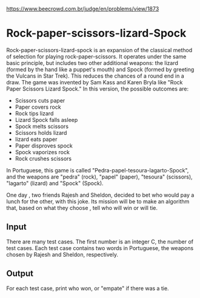 https://www.beecrowd.com.br/judge/en/problems/view/1873

# Rock-paper-scissors-lizard-Spock

Rock-paper-scissors-lizard-spock is an expansion of the classical method of
selection for playing rock-paper-scissors. It operates under the same basic
principle, but includes two other additional weapons: the lizard (formed by
the hand like a puppet's mouth) and Spock (formed by greeting the Vulcans in
Star Trek). This reduces the chances of a round end in a draw. The game was
invented by Sam Kass and Karen Bryla like "Rock Paper Scissors Lizard Spock."
In this version, the possible outcomes are:

- Scissors cuts paper
- Paper covers rock
- Rock tips lizard
- Lizard Spock falls asleep
- Spock melts scissors
- Scissors holds lizard
- lizard eats paper
- Paper disproves spock
- Spock vaporizes rock
- Rock crushes scissors

In Portuguese, this game is called "Pedra-papel-tesoura-lagarto-Spock", and
the weapons are "pedra" (rock), "papel" (paper), "tesoura" (scissors),
"lagarto" (lizard) and "Spock" (Spock).

One day , two friends Rajesh and Sheldon, decided to bet who would pay a lunch
for the other, with this joke. Its mission will be to make an algorithm that,
based on what they choose , tell who will win or will tie.

## Input

There are many test cases. The first number is an integer C, the number of
test cases. Each test case contains two words in Portuguese, the weapons
chosen by Rajesh and Sheldon, respectively.

## Output

For each test case, print who won, or "empate" if there was a tie.
